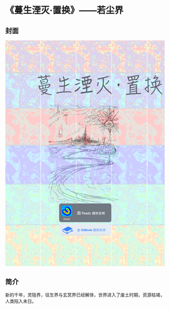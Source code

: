 # 《蔓生湮灭·置换》——若尘界

## 封面



![](../.gitbook/assets/4.png)

## 简介

新的千年，灵隐界，往生界与玄冥界已经解体，世界进入了废土时期，资源枯竭，人类陷入末日。



